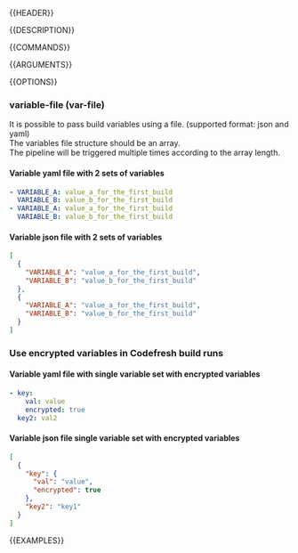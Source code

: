 {{HEADER}}

{{DESCRIPTION}}

{{COMMANDS}} 

{{ARGUMENTS}}

{{OPTIONS}}

### variable-file (var-file)
It is possible to pass build variables using a file. (supported format: json and yaml) <br>
The variables file structure should be an array. <br>
The pipeline will be triggered multiple times according to the array length.

#### Variable yaml file with 2 sets of variables
```yaml
- VARIABLE_A: value_a_for_the_first_build
  VARIABLE_B: value_b_for_the_first_build
- VARIABLE_A: value_a_for_the_first_build
  VARIABLE_B: value_b_for_the_first_build
```

#### Variable json file with 2 sets of variables
```json
[
  {
    "VARIABLE_A": "value_a_for_the_first_build",
    "VARIABLE_B": "value_b_for_the_first_build"
  },
  {
    "VARIABLE_A": "value_a_for_the_first_build",
    "VARIABLE_B": "value_b_for_the_first_build"
  }
]
```
### Use encrypted variables in Codefresh build runs
#### Variable yaml file with single variable set with encrypted variables
```yaml
- key:
    val: value
    encrypted: true
  key2: val2

```

#### Variable json file single variable set with encrypted variables
```json
[
  {
    "key": {
      "val": "value",
      "encrypted": true
    },
    "key2": "key1"
  }
]
```

{{EXAMPLES}}
